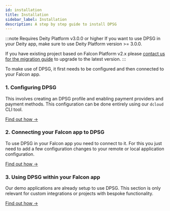 ```yaml
---
id: installation
title: Installation
sidebar_label: Installation
description: A step by step guide to install DPSG
---
```


:::note Requires Deity Platform v3.0.0 or higher
If you want to use DPSG in your Deity app, make sure to use Deity Platform version >= 3.0.0.

If you have existing project based on Falcon Platform v2.x please [contact us for the migration guide](/docs/platform/support/contact) to upgrade to the latest version.
:::

To make use of DPSG, it first needs to be configured and then connected to your Falcon app.

### 1. Configuring DPSG 

This involves creating an DPSG profile and enabling payment providers and payment methods.
This configuration can be done entirely using our `dcloud` CLI tool.

[Find out how →](config)

### 2. Connecting your Falcon app to DPSG

To use DPSG in your Falcon app you need to connect to it. For this you just need to add a few configuration changes to your remote or local application configuration.

[Find out how →](connect)

### 3. Using DPSG within your Falcon app

Our demo applications are already setup to use DPSG. This section is only relevant for custom integrations or projects with bespoke functionality.

[Find out how →](usage)
